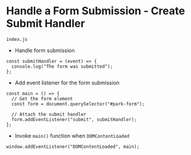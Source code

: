 # Handle a Form Submission - Create Submit Handler

`index.js`
* Handle form submission
```
const submitHandler = (event) => {
  console.log("The form was submitted");
};
```
* Add event listener for the form submission
```
const main = () => {
  // Get the form element
  const form = document.querySelector("#park-form");

  // Attach the submit handler
  form.addEventListener("submit", submitHandler);
};
```
* Invoke `main()` function when `DOMContentLoaded`
```
window.addEventListener("DOMContentLoaded", main);
```
